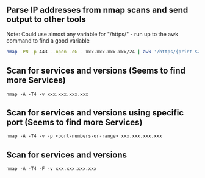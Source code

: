 Parse IP addresses from nmap scans and send output to other tools
-----------------
Note: Could use almost any variable for "/https/" - run up to the awk command to find a good variable
```bash
nmap -PN -p 443 --open -oG - xxx.xxx.xxx.xxx/24 | awk '/https/{print $2}' | while read IP; do ./testssl.sh $IP | aha > $IP-ssl-audit.html ; done
```

Scan for services and versions (Seems to find more Services)
-------------------------------
```
nmap -A -T4 -v xxx.xxx.xxx.xxx
```

Scan for services and versions using specific port (Seems to find more Services)
-------------------------------
```
nmap -A -T4 -v -p <port-numbers-or-range> xxx.xxx.xxx.xxx
```

Scan for services and versions
-------------------------------
```
nmap -A -T4 -F -v xxx.xxx.xxx.xxx
```

